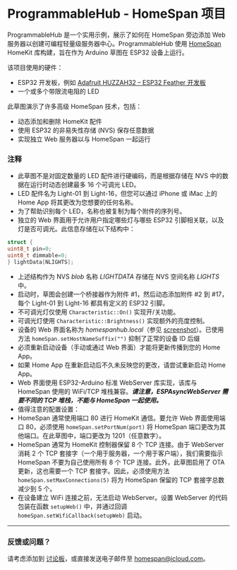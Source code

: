 # ProgrammableHub - HomeSpan 项目

ProgrammableHub 是一个实用示例，展示了如何在 HomeSpan 旁边添加 Web 服务器以创建可编程轻量级服务器中心。ProgrammableHub 使用 [HomeSpan](https://github.com/HomeSpan/HomeSpan) HomeKit 库构建，旨在作为 Arduino 草图在 ESP32 设备上运行。

该项目使用的硬件：

* ESP32 开发板，例如 [Adafruit HUZZAH32 – ESP32 Feather 开发板](https://www.adafruit.com/product/3405)
* 一个或多个带限流电阻的 LED

此草图演示了许多高级 HomeSpan 技术，包括：

* 动态添加和删除 HomeKit 配件
* 使用 ESP32 的非易失性存储 (NVS) 保存任意数据
* 实现独立 Web 服务器以与 HomeSpan 一起运行

### 注释

* 此草图不是对固定数量的 LED 配件进行硬编码，而是根据存储在 NVS 中的数据在运行时动态创建最多 16 个可调光 LED。
* LED 配件名为 Light-01 到 Light-16，但您可以通过 iPhone 或 iMac 上的 Home App 将其更改为您想要的任何名称。
* 为了帮助识别每个 LED，名称也被复制为每个附件的序列号。
* 独立的 Web 界面用于允许用户指定哪些灯与哪些 ESP32 引脚相关联，以及灯是否可调光。此信息存储在以下结构中：

```C++
struct {
uint8_t pin=0;
uint8_t dimmable=0;
} lightData[NLIGHTS];
```

* 上述结构作为 NVS *blob* 名称 *LIGHTDATA* 存储在 NVS 空间名称 *LIGHTS* 中。
* 启动时，草图会创建一个桥接器作为附件 #1，然后动态添加附件 #2 到 #17，每个 Light-01 到 Light-16 都具有定义的 ESP32 引脚。
* 不可调光灯仅使用 `Characteristic::On()` 实现开/关功能。
* 可调光灯使用 `Characteristic::Brightness()` 实现额外的亮度控制。
* 设备的 Web 界面名称为 *homespanhub.local*（参见 [screenshot](images/WebInterface.png)）。已使用方法 `homeSpan.setHostNameSuffix("")` 抑制了正常的设备 ID 后缀
* 必须重新启动设备（手动或通过 Web 界面）才能将更新传播到您的 Home App。
* 如果 Home App 在重新启动后不久未反映您的更改，请尝试重新启动 Home App。
* Web 界面使用 ESP32-Arduino 标准 WebServer 库实现，该库与 HomeSpan 使用的 WiFi/TCP 堆栈兼容。***请注意，ESPAsyncWebServer 需要不同的 TCP 堆栈，不能与 HomeSpan 一起使用。***
* 值得注意的配置设置：
* HomeSpan 通常使用端口 80 进行 HomeKit 通信。要允许 Web 界面使用端口 80，必须使用 `homeSpan.setPortNum(port)` 将 HomeSpan 端口更改为其他端口。在此草图中，端口更改为 1201（任意数字）。
* HomeSpan 通常为 HomeKit 控制器保留 8 个 TCP 连接。由于 WebServer 消耗 2 个 TCP 套接字（一个用于服务器，一个用于客户端），我们需要指示 HomeSpan 不要为自己使用所有 8 个 TCP 连接。此外，此草图启用了 OTA 更新，这也需要一个 TCP 套接字。因此，必须使用方法 `homeSpan.setMaxConnections(5)` 将为 HomeSpan 保留的 TCP 套接字总数减少到 5 个。
* 在设备建立 WiFi 连接之前，无法启动 WebServer。设置 WebServer 的代码包装在函数 `setupWeb()` 中，并通过回调 `homeSpan.setWifiCallback(setupWeb)` 启动。

---

### 反馈或问题？

请考虑添加到 [讨论板](https://github.com/HomeSpan/HomeSpan/discussions)，或直接发送电子邮件至 [homespan@icloud.com](mailto:homespan@icloud.com)。



